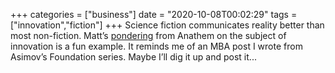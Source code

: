+++
categories = ["business"]
date = "2020-10-08T00:02:29"
tags = ["innovation","fiction"]
+++
Science fiction communicates reality better than most non-fiction. Matt’s [pondering](http://interconnected.org/home/2020/10/07/orthogonal) from Anathem on the subject of innovation is a fun example. It reminds me of an MBA post I wrote from Asimov’s Foundation series. Maybe I’ll dig it up and post it...
               